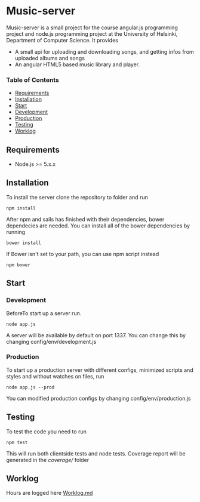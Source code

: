 # Music-server

Music-server is a small project for the course angular.js programming project and node.js programming project at the University of Helsinki, Department of Computer Science. It provides 
* A small api for uploading and downloading songs, and getting infos from uploaded albums and songs  
* An angular HTML5 based music library and player.

### Table of Contents  
* [Requirements](#Requirements)    
* [Installation](#Installation)  
* [Start](#Start)  
 * [Development](#Development)  
 * [Production](#Production)
* [Testing](#Test)  
* [Worklog](#Worklog)  


## <a name="Requirements"/> Requirements

* Node.js >= 5.x.x


## <a name="Installation"/> Installation

To install the server clone the repository to folder and run
```
npm install
```
After npm and sails has finished with their dependencies, bower dependecies are needed. You can install all of the bower dependencies by running
```
bower install
```
If Bower isn't set to your path, you can use npm script instead
```
npm bower
```

## <a name="Start"/> Start

### <a name="Development"/> Development
BeforeTo start up a server run.
```
node app.js
```
A server will be available by default on port 1337. You can change this by changing config/env/development.js

### <a name="Production"/> Production
To start up a production server with different configs, minimized scripts and styles and without watches on files, run 
```
node app.js --prod
```
You can modified production configs by changing config/env/production.js

## <a name="Test"/> Testing
To test the code you need to run
```
npm test
```
This will run both clientside tests and node tests. Coverage report will be generated in the *coverage/* folder

## <a name="Worklog" /> Worklog
Hours are logged here
[Worklog.md](Worklog)
